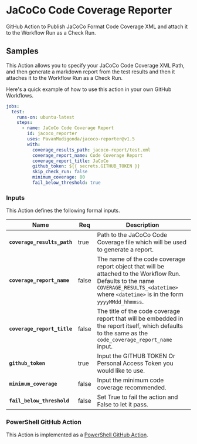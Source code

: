 # JaCoCo Code Coverage Reporter

GitHub Action to Publish JaCoCo Format Code Coverage XML and attach it
to the Workflow Run as a Check Run.

## Samples


This Action allows you to specify your JaCoCo Code Coverage XML Path, and then
generate a markdown report from the test results and then it attaches it
to the Workflow Run as a Check Run.

Here's a quick example of how to use this action in your own GitHub Workflows.

```yaml
jobs:
  test:
    runs-on: ubuntu-latest
    steps:
      - name: JaCoCo Code Coverage Report
        id: jacoco_reporter
        uses: PavanMudigonda/jacoco-reporter@v1.5
        with:
          coverage_results_path: jacoco-report/test.xml
          coverage_report_name: Code Coverage Report
          coverage_report_title: JaCoCo
          github_token: ${{ secrets.GITHUB_TOKEN }}
          skip_check_run: false
          minimum_coverage: 80
          fail_below_threshold: true
```


### Inputs

This Action defines the following formal inputs.

| Name | Req | Description
|-|-|-|
| **`coverage_results_path`**  | true | Path to the JaCoCo Code Coverage file which will be used to generate a report.  
| **`coverage_report_name`** | false | The name of the code coverage report object that will be attached to the Workflow Run.  Defaults to the name `COVERAGE_RESULTS_<datetime>` where `<datetime>` is in the form `yyyyMMdd_hhmmss`.
| **`coverage_report_title`** | false | The title of the code coverage report that will be embedded in the report itself, which defaults to the same as the `code_coverage_report_name` input.
|**`github_token`** | true | Input the GITHUB TOKEN Or Personal Access Token you would like to use.
|**`minimum_coverage`** | false | Input the minimum code coverage recommended.
|**`fail_below_threshold`** | false | Set True to fail the action and False to let it pass.


### PowerShell GitHub Action

This Action is implemented as a [PowerShell GitHub Action](https://github.com/ebekker/pwsh-github-action-base).
